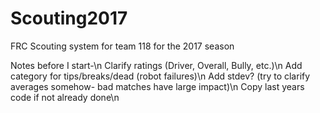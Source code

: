 # Scouting2017
FRC Scouting system for team 118 for the 2017 season

Notes before I start-\n
Clarify ratings (Driver, Overall, Bully, etc.)\n
Add category for tips/breaks/dead (robot failures)\n
Add stdev? (try to clarify averages somehow- bad matches have large impact)\n
Copy last years code if not already done\n
